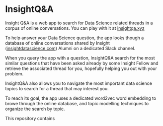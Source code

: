 # InsightQ&A
Insight Q&A is a web app to search for Data Science related threads in a corpus of online conversations. You can play with it at <a href="http://insightqa.xyz/">insightqa.xyz</a>

To help answer your Data Science question, the app looks though a database of online conversations shared by Insight (<a href="https://www.insightdatascience.com/">insightdatascience.com</a>) Alumni on a dedicated Slack channel. </br>

When you query the app with a question, InsightQ&A search for the most similar questions that have been asked already by some Insight Fellow and retrieve the associated thread for you, hopefully helping you out with your problem.

InsightQ&A also allows you to navigate the most important data science topics to search for a thread that may interest you.

To reach its goal, the app uses a dedicated word2vec word embedding to browe through the online database, and topic modelling techniques to organize the search by topic.

This repository contains
